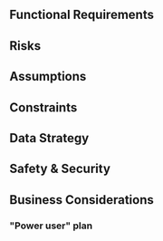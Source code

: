 ## Functional Requirements

## Risks

## Assumptions

## Constraints

## Data Strategy

## Safety & Security

## Business Considerations
### "Power user" plan
